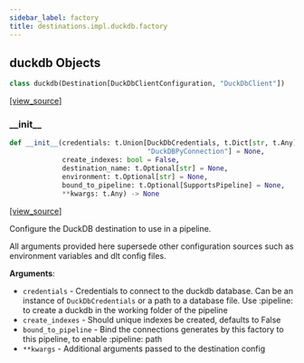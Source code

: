 ```yaml
---
sidebar_label: factory
title: destinations.impl.duckdb.factory
---
```


## duckdb Objects

```python
class duckdb(Destination[DuckDbClientConfiguration, "DuckDbClient"])
```

[[view_source]](https://github.com/dlt-hub/dlt/blob/f0690715274590fc4cacf1165e3661aaa7af1c15/dlt/destinations/impl/duckdb/factory.py#L126)

### \_\_init\_\_

```python
def __init__(credentials: t.Union[DuckDbCredentials, t.Dict[str, t.Any], str,
                                  "DuckDBPyConnection"] = None,
             create_indexes: bool = False,
             destination_name: t.Optional[str] = None,
             environment: t.Optional[str] = None,
             bound_to_pipeline: t.Optional[SupportsPipeline] = None,
             **kwargs: t.Any) -> None
```

[[view_source]](https://github.com/dlt-hub/dlt/blob/f0690715274590fc4cacf1165e3661aaa7af1c15/dlt/destinations/impl/duckdb/factory.py#L162)

Configure the DuckDB destination to use in a pipeline.

All arguments provided here supersede other configuration sources such as environment variables and dlt config files.

**Arguments**:

- `credentials` - Credentials to connect to the duckdb database. Can be an instance of `DuckDbCredentials` or
  a path to a database file. Use :pipeline: to create a duckdb
  in the working folder of the pipeline
- `create_indexes` - Should unique indexes be created, defaults to False
- `bound_to_pipeline` - Bind the connections generates by this factory to this pipeline, to enable :pipeline: path
- `**kwargs` - Additional arguments passed to the destination config

